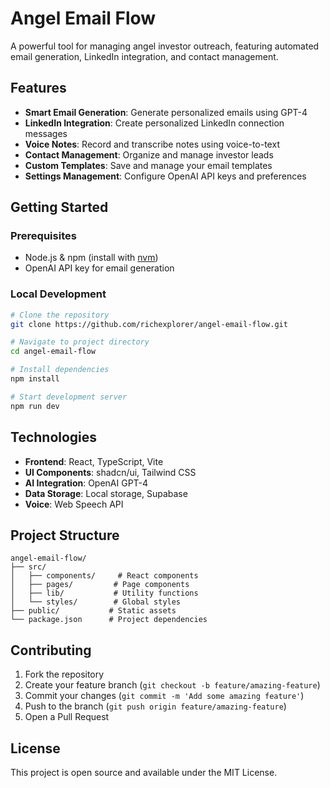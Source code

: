 # Angel Email Flow

A powerful tool for managing angel investor outreach, featuring automated email generation, LinkedIn integration, and contact management.

## Features

- **Smart Email Generation**: Generate personalized emails using GPT-4
- **LinkedIn Integration**: Create personalized LinkedIn connection messages
- **Voice Notes**: Record and transcribe notes using voice-to-text
- **Contact Management**: Organize and manage investor leads
- **Custom Templates**: Save and manage your email templates
- **Settings Management**: Configure OpenAI API keys and preferences

## Getting Started

### Prerequisites

- Node.js & npm (install with [nvm](https://github.com/nvm-sh/nvm#installing-and-updating))
- OpenAI API key for email generation

### Local Development

```bash
# Clone the repository
git clone https://github.com/richexplorer/angel-email-flow.git

# Navigate to project directory
cd angel-email-flow

# Install dependencies
npm install

# Start development server
npm run dev
```

## Technologies

- **Frontend**: React, TypeScript, Vite
- **UI Components**: shadcn/ui, Tailwind CSS
- **AI Integration**: OpenAI GPT-4
- **Data Storage**: Local storage, Supabase
- **Voice**: Web Speech API

## Project Structure

```
angel-email-flow/
├── src/
│   ├── components/     # React components
│   ├── pages/         # Page components
│   ├── lib/           # Utility functions
│   └── styles/        # Global styles
├── public/           # Static assets
└── package.json      # Project dependencies
```

## Contributing

1. Fork the repository
2. Create your feature branch (`git checkout -b feature/amazing-feature`)
3. Commit your changes (`git commit -m 'Add some amazing feature'`)
4. Push to the branch (`git push origin feature/amazing-feature`)
5. Open a Pull Request

## License

This project is open source and available under the MIT License.

